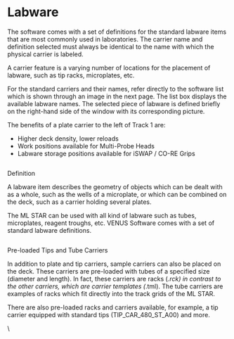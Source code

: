 # Labware

The software comes with a set of definitions for the standard labware items that are most commonly used in laboratories. The carrier name and definition selected must always be identical to the name with which the physical carrier is labeled.

A carrier feature is a varying number of locations for the placement of labware, such as tip racks, microplates, etc.

For the standard carriers and their names, refer directly to the software list which is shown through an image in the next page. The list box displays the available labware names. The selected piece of labware is defined briefly on the right-hand side of the window with its corresponding picture.

The benefits of a plate carrier to the left of Track 1 are:

* Higher deck density, lower reloads
* Work positions available for Multi-Probe Heads
* Labware storage positions available for iSWAP / CO-RE Grips

<figure><img src="../../../.gitbook/manual-images/assets/image (209).png" alt=""><figcaption></figcaption></figure>

Definition

A labware item describes the geometry of objects which can be dealt with as a whole, such as the wells of a microplate, or which can be combined on the deck, such as a carrier holding several plates.

The ML STAR can be used with all kind of labware such as tubes, microplates, reagent troughs, etc. VENUS Software comes with a set of standard labware definitions.

<figure><img src="../../../.gitbook/manual-images/assets/image (210).png" alt=""><figcaption></figcaption></figure>

Pre-loaded Tips and Tube Carriers

In addition to plate and tip carriers, sample carriers can also be placed on the deck. These carriers are pre-loaded with tubes of a specified size (diameter and length). In fact, these carriers are racks (_.rck) in contrast to the other carriers, which are carrier templates (_.tml). The tube carriers are examples of racks which fit directly into the track grids of the ML STAR.

There are also pre-loaded racks and carriers available, for example, a tip carrier equipped with standard tips (TIP\_CAR\_480\_ST\_A00) and more.

\


<figure><img src="../../../.gitbook/manual-images/assets/image (211).png" alt=""><figcaption></figcaption></figure>



